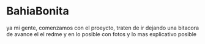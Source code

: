 # BahiaBonita
ya mi gente, comenzamos con el proeycto, traten de ir dejando una bitacora de avance el el redme y en lo posible con fotos y lo mas explicativo posible

